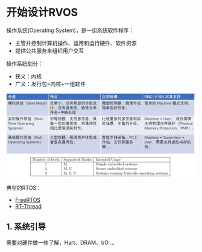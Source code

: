 # 开始设计RVOS


操作系统(Operating System)，是一组系统软件程序：
- 主管并控制计算机操作、运用和运行硬件、软件资源
- 提供公共服务来组织用户交互

操作系统划分：
- 狭义：内核
- 广义：发行包=内核+一组软件


![alt text](image/image18.png)


典型的RTOS：
- [FreeRTOS](https://www.freertos.org/)
- [RT-Thread](https://www.rt-thread.org/)

## 1. 系统引导
需要对硬件做一些了解，Hart、DRAM、I/O ...



